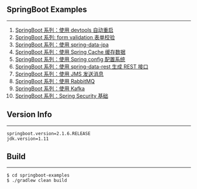 ## SpringBoot Examples

---

1. [SpringBoot 系列：使用 devtools 自动重启](https://github.com/nkcoder/spring-demo/blob/master/dev-tools/README.md)
2. [SpringBoot 系列: form validation 表单校验](https://github.com/nkcoder/spring-demo/blob/master/form-validation/README.md)
3. [SpringBoot 系列：使用 spring-data-jpa](https://github.com/nkcoder/spring-demo/tree/master/spring-jpa)
4. [SpringBoot 系列：使用 Spring Cache 缓存数据](https://github.com/nkcoder/spring-demo/tree/master/spring-cache)
5. [SpringBoot 系列：使用 Spring config 配置系统](https://github.com/nkcoder/springboot-examples/tree/master/spring-config)
6. [SpringBoot 系列：使用 spring-data-rest 生成 REST 接口](https://github.com/nkcoder/springboot-examples/tree/master/spring-data-rest)
7. [SpringBoot 系列：使用 JMS 发送消息](https://github.com/nkcoder/springboot-examples/tree/master/spring-jms)
8. [SpringBoot 系列：使用 RabbitMQ](https://github.com/nkcoder/springboot-examples/tree/master/spring-rabbitmq)
9. [SpringBoot 系列：使用 Kafka](https://github.com/nkcoder/springboot-examples/tree/master/spring-kafka)
10. [SpringBoot 系列：Spring Security 基础](https://github.com/nkcoder/springboot-examples/tree/master/spring-security)

## Version Info

---

    springboot.version=2.1.6.RELEASE
    jdk.version=1.11

## Build

---

    $ cd springboot-examples
    $ ./gradlew clean build
